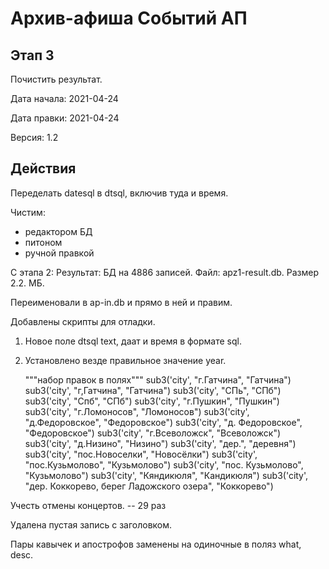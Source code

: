 Архив-афиша Событий АП
=================================

Этап 3
---------------------------------

Почистить результат.

Дата начала: 2021-04-24

Дата правки: 2021-04-24

Версия: 1.2

Действия
---------------------------------

Переделать datesql в dtsql, включив туда и время.

Чистим:
- редактором БД
- питоном
- ручной правкой

С этапа 2:
Результат: БД на 4886 записей.
Файл: apz1-result.db.
Размер 2.2. МБ.

Переименовали в ap-in.db
и прямо в ней и правим.

Добавлены скрипты для отладки.

1. Новое поле dtsql text, даат и время в формате sql.
2. Установлено везде правильное значение year.

    """набор правок в полях"""
    sub3('city', "г.Гатчина", "Гатчина")
    sub3('city', "г,Гатчина", "Гатчина")
    sub3('city', "СПь", "СПб")
    sub3('city', "Спб", "СПб")
    sub3('city', "г.Пушкин", "Пушкин")
    sub3('city', "г.Ломоносов", "Ломоносов")
    sub3('city', "д.Федоровское", "Федоровское")
    sub3('city', "д. Федоровское", "Федоровское")
    sub3('city', "г.Всеволожск", "Всеволожск")
    sub3('city', "д.Низино", "Низино")
    sub3('city', "дер.", "деревня")
    sub3('city', "пос.Новоселки", "Новосёлки")
    sub3('city', "пос.Кузьмолово", "Кузьмолово")
    sub3('city', "пос. Кузьмолово", "Кузьмолово")
    sub3('city', "Кяндикюля", "Кандикюля")
    sub3('city', "дер. Коккорево, берег Ладожского озера", "Коккорево")

Учесть отмены концертов. -- 29 раз

Удалена пустая запись с заголовком.

Пары кавычек и апострофов заменены на одиночные в поляз  what, desc.
